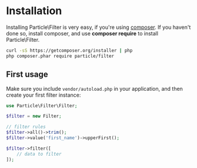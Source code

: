 # Installation

Installing Particle\Filter is very easy, if you're using [composer](http://getcomposer.com). 
If you haven't done so, install composer, and use **composer require** to install Particle\Filter.

```bash
curl -sS https://getcomposer.org/installer | php
php composer.phar require particle/filter
```

## First usage

Make sure you include `vendor/autoload.php` in your application, and then create your first filter 
instance:

```php
use Particle\Filter\Filter;

$filter = new Filter;

// filter rules
$filter->all()->trim();
$filter->value('first_name')->upperFirst();

$filter->filter([
    // data to filter
]);
```
